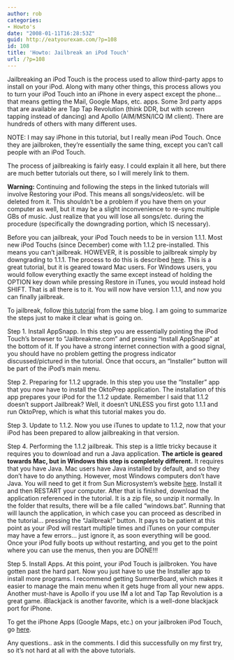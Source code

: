 ```yaml
---
author: rob
categories:
- Howto's
date: "2008-01-11T16:28:53Z"
guid: http://eatyourexam.com/?p=108
id: 108
title: 'Howto: Jailbreak an iPod Touch'
url: /?p=108
---
```

Jailbreaking an iPod Touch is the process used to allow third-party apps to install on your iPod. Along with many other things, this process allows you to turn your iPod Touch into an iPhone in every aspect except the phone… that means getting the Mail, Google Maps, etc. apps. Some 3rd party apps that are available are Tap Tap Revolution (think DDR, but with screen tapping instead of dancing) and Apollo (AIM/MSN/ICQ IM client). There are hundreds of others with many different uses.

NOTE: I may say iPhone in this tutorial, but I really mean iPod Touch. Once they are jailbroken, they’re essentially the same thing, except you can’t call people with an iPod Touch.

The process of jailbreaking is fairly easy. I could explain it all here, but there are much better tutorials out there, so I will merely link to them.

**Warning:** Continuing and following the steps in the linked tutorials will involve Restoring your iPod. This means all songs/videos/etc. will be deleted from it. This shouldn’t be a problem if you have them on your computer as well, but it may be a slight inconvenience to re-sync multiple GBs of music. Just realize that you will lose all songs/etc. during the procedure (specifically the downgrading portion, which IS necessary).

Before you can jailbreak, your iPod Touch needs to be in version 1.1.1. Most new iPod Touchs (since December) come with 1.1.2 pre-installed. This means you can’t jailbreak. HOWEVER, it is possible to jailbreak simply by downgrading to 1.1.1. The process to do this is described [here](http://rupertgee.wordpress.com/2007/12/02/downgraderestore-ipod-touch-firmware-to-version-111-using-os-x/). This is a great tutorial, but it is geared toward Mac users. For Windows users, you would follow everything exactly the same except instead of holding the OPTION key down while pressing Restore in iTunes, you would instead hold SHIFT. That is all there is to it. You will now have version 1.1.1, and now you can finally jailbreak.

To jailbreak, follow [this tutorial](http://rupertgee.wordpress.com/2007/12/02/lets-jailbrake-the-ipod-touch-112-with-os-x/) from the same blog. I am going to summarize the steps just to make it clear what is going on.

Step 1. Install AppSnapp. In this step you are essentially pointing the iPod Touch’s browser to “Jailbreakme.com” and pressing “Install AppSnapp” at the bottom of it. If you have a strong internet connection with a good signal, you should have no problem getting the progress indicator discussed/pictured in the tutorial. Once that occurs, an “Installer” button will be part of the iPod’s main menu.

Step 2. Preparing for 1.1.2 upgrade. In this step you use the “Installer” app that you now have to install the OktoPrep application. The installation of this app prepares your iPod for the 1.1.2 update. Remember I said that 1.1.2 doesn’t support Jailbreak? Well, it doesn’t UNLESS you first goto 1.1.1 and run OktoPrep, which is what this tutorial makes you do.

Step 3. Update to 1.1.2. Now you use iTunes to update to 1.1.2, now that your iPod has been prepared to allow jailbreaking in that version.

Step 4. Performing the 1.1.2 jailbreak. This step is a little tricky because it requires you to download and run a Java application. **The article is geared towards Mac, but in Windows this step is completely different.** It requires that you have Java. Mac users have Java installed by default, and so they don’t have to do anything. However, most Windows computers don’t have Java. You will need to get it from Sun Microsystem’s website [here](http://www.java.com/en/download/manual.jsp). Install it and then RESTART your computer. After that is finished, download the application referenced in the tutorial. It is a zip file, so unzip it normally. In the folder that results, there will be a file called “windows.bat”. Running that will launch the application, in which case you can proceed as described in the tutorial… pressing the “Jailbreak!” button. It pays to be patient at this point as your iPod will restart multiple times and iTunes on your computer may have a few errors… just ignore it, as soon everything will be good. Once your iPod fully boots up without restarting, and you get to the point where you can use the menus, then you are DONE!!!

Step 5. Install Apps. At this point, your iPod Touch is jailbroken. You have gotten past the hard part. Now you just have to use the Installer app to install more programs. I recommend getting SummerBoard, which makes it easier to manage the main menu when it gets huge from all your new apps. Another must-have is Apollo if you use IM a lot and Tap Tap Revolution is a great game. iBlackjack is another favorite, which is a well-done blackjack port for iPhone.

To get the iPhone Apps (Google Maps, etc.) on your jailbroken iPod Touch, go [here](http://rupertgee.wordpress.com/2007/12/03/install-iphone-apps-into-ipod-touch/).

Any questions.. ask in the comments. I did this successfully on my first try, so it’s not hard at all with the above tutorials.